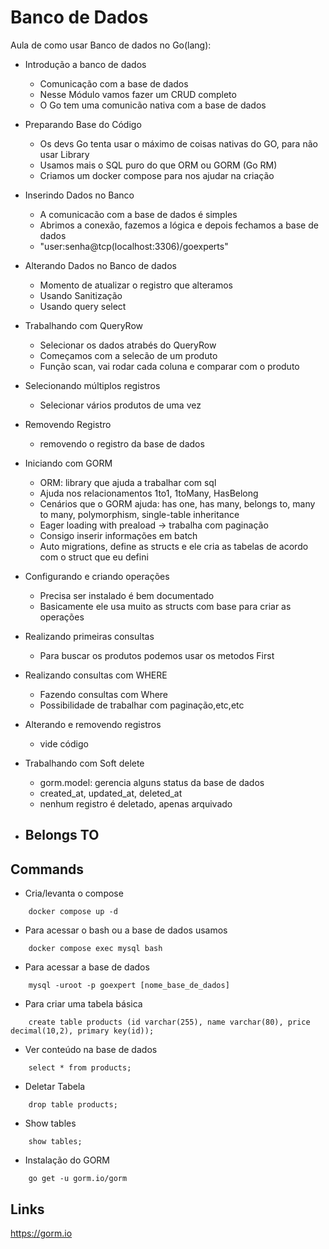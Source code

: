 # Banco de Dados

Aula de como usar Banco de dados no Go(lang):

- Introdução a banco de dados

  - Comunicação com a base de dados
  - Nesse Módulo vamos fazer um CRUD completo
  - O Go tem uma comunicão nativa com a base de dados

- Preparando Base do Código

  - Os devs Go tenta usar o máximo de coisas nativas do GO, para não usar Library
  - Usamos mais o SQL puro do que ORM ou GORM (Go RM)
  - Criamos um docker compose para nos ajudar na criação

- Inserindo Dados no Banco

  - A comunicacão com a base de dados é simples
  - Abrimos a conexão, fazemos a lógica e depois fechamos a base de dados
  - "user:senha@tcp(localhost:3306)/goexperts"

- Alterando Dados no Banco de dados

  - Momento de atualizar o registro que alteramos
  - Usando Sanitização
  - Usando query select

- Trabalhando com QueryRow

  - Selecionar os dados atrabés do QueryRow
  - Começamos com a selecão de um produto
  - Função scan, vai rodar cada coluna e comparar com o produto

- Selecionando múltiplos registros

  - Selecionar vários produtos de uma vez

- Removendo Registro

  - removendo o registro da base de dados

- Iniciando com GORM

  - ORM: library que ajuda a trabalhar com sql
  - Ajuda nos relacionamentos 1to1, 1toMany, HasBelong
  - Cenários que o GORM ajuda: has one, has many, belongs to, many to many, polymorphism, single-table inheritance
  - Eager loading with preaload -> trabalha com paginação
  - Consigo inserir informações em batch
  - Auto migrations, define as structs e ele cria as tabelas de acordo com o struct que eu defini

- Configurando e criando operações

  - Precisa ser instalado é bem documentado
  - Basicamente ele usa muito as structs com base para criar as operações

- Realizando primeiras consultas

  - Para buscar os produtos podemos usar os metodos First

- Realizando consultas com WHERE

  - Fazendo consultas com Where
  - Possibilidade de trabalhar com paginação,etc,etc

- Alterando e removendo registros

  - vide código

- Trabalhando com Soft delete

  - gorm.model: gerencia alguns status da base de dados
  - created_at, updated_at, deleted_at
  - nenhum registro é deletado, apenas arquivado

- Belongs TO
  -

## Commands

- Cria/levanta o compose

```
    docker compose up -d
```

- Para acessar o bash ou a base de dados usamos

```
    docker compose exec mysql bash
```

- Para acessar a base de dados

```
    mysql -uroot -p goexpert [nome_base_de_dados]
```

- Para criar uma tabela básica

```
    create table products (id varchar(255), name varchar(80), price decimal(10,2), primary key(id));
```

- Ver conteúdo na base de dados

```
    select * from products;
```

- Deletar Tabela

```
    drop table products;
```

- Show tables

```
    show tables;
```

- Instalação do GORM

```
    go get -u gorm.io/gorm
```

## Links

https://gorm.io
